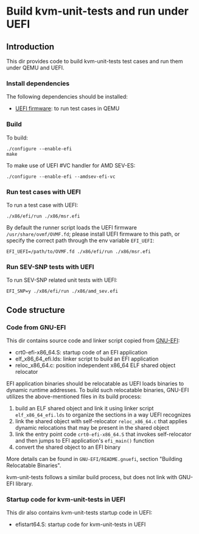 # Build kvm-unit-tests and run under UEFI

## Introduction

This dir provides code to build kvm-unit-tests test cases and run them under
QEMU and UEFI.

### Install dependencies

The following dependencies should be installed:

- [UEFI firmware](https://github.com/tianocore/edk2): to run test cases in QEMU

### Build

To build:

    ./configure --enable-efi
    make

To make use of UEFI #VC handler for AMD SEV-ES:

    ./configure --enable-efi --amdsev-efi-vc

### Run test cases with UEFI

To run a test case with UEFI:

    ./x86/efi/run ./x86/msr.efi

By default the runner script loads the UEFI firmware `/usr/share/ovmf/OVMF.fd`;
please install UEFI firmware to this path, or specify the correct path through
the env variable `EFI_UEFI`:

    EFI_UEFI=/path/to/OVMF.fd ./x86/efi/run ./x86/msr.efi

### Run SEV-SNP tests with UEFI

To run SEV-SNP related unit tests with UEFI:

    EFI_SNP=y ./x86/efi/run ./x86/amd_sev.efi

## Code structure

### Code from GNU-EFI

This dir contains source code and linker script copied from
[GNU-EFI](https://sourceforge.net/projects/gnu-efi/):
   - crt0-efi-x86_64.S: startup code of an EFI application
   - elf_x86_64_efi.lds: linker script to build an EFI application
   - reloc_x86_64.c: position independent x86_64 ELF shared object relocator

EFI application binaries should be relocatable as UEFI loads binaries to dynamic
runtime addresses. To build such relocatable binaries, GNU-EFI utilizes the
above-mentioned files in its build process:

   1. build an ELF shared object and link it using linker script
      `elf_x86_64_efi.lds` to organize the sections in a way UEFI recognizes
   2. link the shared object with self-relocator `reloc_x86_64.c` that applies
      dynamic relocations that may be present in the shared object
   3. link the entry point code `crt0-efi-x86_64.S` that invokes self-relocator
      and then jumps to EFI application's `efi_main()` function
   4. convert the shared object to an EFI binary

More details can be found in `GNU-EFI/README.gnuefi`, section "Building
Relocatable Binaries".

kvm-unit-tests follows a similar build process, but does not link with GNU-EFI
library.
### Startup code for kvm-unit-tests in UEFI

This dir also contains kvm-unit-tests startup code in UEFI:
   - efistart64.S: startup code for kvm-unit-tests in UEFI
